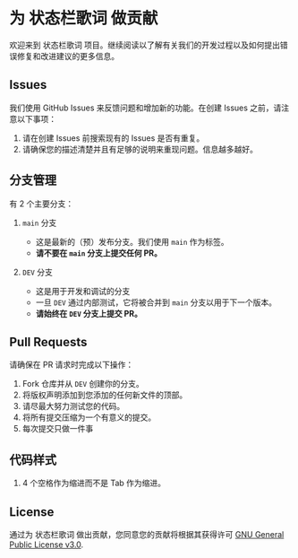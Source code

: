 # 为 状态栏歌词 做贡献

欢迎来到 状态栏歌词 项目。继续阅读以了解有关我们的开发过程以及如何提出错误修复和改进建议的更多信息。

## Issues

我们使用 GitHub Issues 来反馈问题和增加新的功能。在创建 Issues 之前，请注意以下事项：

1. 请在创建 Issues 前搜索现有的 Issues 是否有重复。
2. 请确保您的描述清楚并且有足够的说明来重现问题。信息越多越好。

## 分支管理

有 2 个主要分支：

1. `main` 分支

    * 这是最新的（预）发布分支。我们使用 `main` 作为标签。
    * **请不要在 `main` 分支上提交任何 PR。**

2. `DEV` 分支

    * 这是用于开发和调试的分支
    * 一旦 `DEV` 通过内部测试，它将被合并到 `main` 分支以用于下一个版本。
    * **请始终在 `DEV` 分支上提交 PR。**

## Pull Requests

请确保在 PR 请求时完成以下操作：

1. Fork 仓库并从 `DEV` 创建你的分支。
2. 将版权声明添加到您添加的任何新文件的顶部。
3. 请尽最大努力测试您的代码。
4. 将所有提交压缩为一个有意义的提交。
5. 每次提交只做一件事

## 代码样式

1. 4 个空格作为缩进而不是 Tab 作为缩进。

## License

通过为 状态栏歌词 做出贡献，您同意您的贡献将根据其获得许可 [GNU General Public License v3.0](../LICENSE).